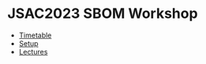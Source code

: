 # JSAC2023 SBOM Workshop

- [Timetable](./docs/timetable.md)
- [Setup](./docs/setup.md)
- [Lectures](./docs/setup.md)
